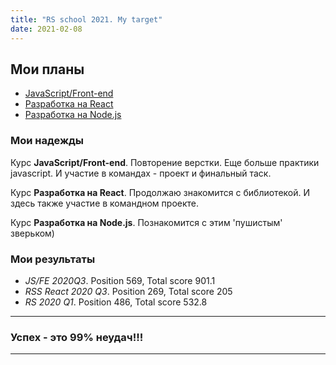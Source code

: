 ```yaml
---
title: "RS school 2021. My target"
date: 2021-02-08
---
```


## Мои планы

* [JavaScript/Front-end](https://rs.school/js/)
* [Разработка на React](https://rs.school/react/)
* [Разработка на Node.js](https://rs.school/nodejs/)

### Мои надежды

Курс **JavaScript/Front-end**.
Повторение верстки. Еще больше практики javascript. И участие в командах - проект и финальный таск.

Курс **Разработка на React**.
Продолжаю знакомится с библиотекой. И здесь также участие в командном проекте.

Курс **Разработка на Node.js**.
Познакомится с этим 'пушистым' зверьком)

### Мои результаты

* *JS/FE 2020Q3*. Position 569, Total score 901.1
* *RSS React 2020 Q3*. Position 269, Total score 205
* *RS 2020 Q1*. Position 486, Total score 532.8

---

### Успех - это 99% неудач!!!

---
